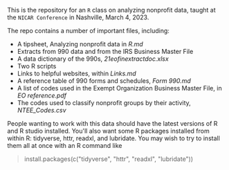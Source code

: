 
This is the repository for an <code>R</code> class on analyzing nonprofit data, taught at the <code>NICAR Conference</code> in Nashville, March 4, 2023. 

The repo contains a number of important files, including: 
 - A tipsheet, Analyzing nonprofit data in *R.md*
 - Extracts from 990 data and from the IRS Business Master File
 - A data dictionary of the 990s, *21eofinextractdoc.xlsx*
 - Two R scripts
 - Links to helpful websites, within *Links.md*
 - A reference table of 990 forms and schedules, *Form 990.md*
 - A list of codes used in the Exempt Organization Business Master File, in *EO reference.pdf*
 - The codes used to classify nonprofit groups by their activity, *NTEE_Codes.csv*

People wanting to work with this data should have the latest versions of R and R studio installed. You'll also want some R packages installed from within R: tidyverse, httr, readxl, and lubridate. You may wish to try to install them all at once with an R command like 
> install.packages(c("tidyverse", "httr", "readxl", "lubridate"))

